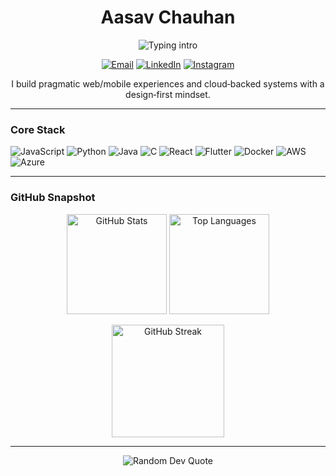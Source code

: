 <!-- Header -->
<h1 align="center">Aasav Chauhan</h1>
<p align="center">
  <img src="https://readme-typing-svg.demolab.com?font=Inter&size=22&duration=2500&pause=800&center=true&vCenter=true&width=500&lines=Cloud+%26+Full‑Stack+Developer;Designer+%7C+Automation+%7C+Dev+Tools+Enthusiast" alt="Typing intro" />
</p>

<!-- Socials -->
<p align="center">
  <a href="mailto:aasavchauhan@gmail.com"><img alt="Email" src="https://img.shields.io/badge/Email-D14836?logo=gmail&logoColor=white"></a>
  <a href="https://linkedin.com/in/aasav-chauhan"><img alt="LinkedIn" src="https://img.shields.io/badge/LinkedIn-0A66C2?logo=linkedin&logoColor=white"></a>
  <a href="https://instagram.com/aasav_chauhan"><img alt="Instagram" src="https://img.shields.io/badge/Instagram-E4405F?logo=instagram&logoColor=white"></a>
</p>

<!-- Brief -->
<p align="center">
  I build pragmatic web/mobile experiences and cloud‑backed systems with a design‑first mindset.
</p>

---

### Core Stack
<p>
  <img src="https://img.shields.io/badge/JavaScript-323330?logo=javascript&logoColor=F7DF1E" alt="JavaScript"/>
  <img src="https://img.shields.io/badge/Python-3670A0?logo=python&logoColor=ffdd54" alt="Python"/>
  <img src="https://img.shields.io/badge/Java-ED8B00?logo=openjdk&logoColor=white" alt="Java"/>
  <img src="https://img.shields.io/badge/C-00599C?logo=c&logoColor=white" alt="C"/>
  <img src="https://img.shields.io/badge/React-20232a?logo=react&logoColor=61DAFB" alt="React"/>
  <img src="https://img.shields.io/badge/Flutter-02569B?logo=flutter&logoColor=white" alt="Flutter"/>
  <img src="https://img.shields.io/badge/Docker-2496ED?logo=docker&logoColor=white" alt="Docker"/>
  <img src="https://img.shields.io/badge/AWS-232F3E?logo=amazon-aws&logoColor=FF9900" alt="AWS"/>
  <img src="https://img.shields.io/badge/Azure-0078D4?logo=microsoft-azure&logoColor=white" alt="Azure"/>
</p>

---

### GitHub Snapshot
<p align="center">
  <img height="160" src="https://github-readme-stats.vercel.app/api?username=AasavChauhan1&show_icons=true&hide_border=true&theme=transparent&rank_icon=github" alt="GitHub Stats"/>
  <img height="160" src="https://github-readme-stats.vercel.app/api/top-langs/?username=AasavChauhan1&layout=compact&hide_border=true&theme=transparent" alt="Top Languages"/>
</p>

<p align="center">
  <img height="180" src="https://streak-stats.demolab.com?user=AasavChauhan1&theme=transparent&hide_border=true" alt="GitHub Streak"/>
</p>

---

<p align="center">
  <img src="https://quotes-github-readme.vercel.app/api?type=horizontal&theme=radical" alt="Random Dev Quote"/>
</p>

<!-- Minimal. Professional. Dynamic via SVG (no JS). -->
